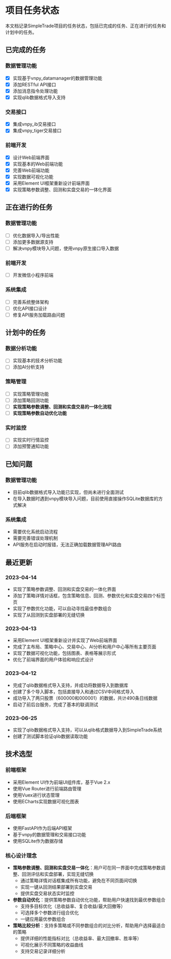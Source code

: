 # 项目任务状态

本文档记录SimpleTrade项目的任务状态，包括已完成的任务、正在进行的任务和计划中的任务。

## 已完成的任务

### 数据管理功能
- [x] 实现基于vnpy_datamanager的数据管理功能
- [x] 添加RESTful API接口
- [x] 添加消息指令处理功能
- [x] 实现qlib数据格式导入支持

### 交易接口
- [x] 集成vnpy_ib交易接口
- [x] 集成vnpy_tiger交易接口

### 前端开发
- [x] 设计Web前端界面
- [x] 实现基本的Web前端功能
- [x] 完善Web前端功能
- [x] 实现数据可视化功能
- [x] 采用Element UI框架重新设计前端界面
- [x] 实现策略参数调整、回测和实盘交易的一体化界面

## 正在进行的任务

### 数据管理功能
- [ ] 优化数据导入/导出性能
- [ ] 添加更多数据源支持
- [ ] 解决vnpy模块导入问题，使用vnpy原生接口导入数据

### 前端开发
- [ ] 开发微信小程序前端

### 系统集成
- [ ] 完善系统整体架构
- [ ] 优化API接口设计
- [ ] 修复API服务加载路由问题

## 计划中的任务

### 数据分析功能
- [ ] 实现基本的技术分析功能
- [ ] 添加AI分析支持

### 策略管理
- [ ] 实现策略管理功能
- [ ] 添加策略回测功能
- [ ] **实现策略参数调整、回测和实盘交易的一体化流程**
- [ ] **实现策略参数自动优化功能**

### 实时监控
- [ ] 实现实时行情监控
- [ ] 添加预警通知功能

## 已知问题

### 数据管理功能
- 目前qlib数据格式导入功能已实现，但尚未进行全面测试
- 在导入数据时遇到vnpy模块导入问题，目前使用直接操作SQLite数据库的方式解决

### 系统集成
- 需要优化系统启动流程
- 需要完善错误处理机制
- API服务在启动时报错，无法正确加载数据管理API路由

## 最近更新

### 2023-04-14
- 实现了策略参数调整、回测和实盘交易的一体化界面
- 添加了策略详情对话框，包含策略信息、回测、参数优化和实盘交易四个标签页
- 实现了参数优化功能，可以自动寻找最佳参数组合
- 实现了从回测到实盘部署的无缝切换

### 2023-04-13
- 采用Element UI框架重新设计并实现了Web前端界面
- 完成了主布局、策略中心、交易中心、AI分析和用户中心等所有主要页面
- 实现了数据可视化功能，包括图表、表格等展示形式
- 优化了前端界面的用户体验和响应式设计

### 2023-04-12
- 完成了qlib数据格式导入支持，并成功将数据导入到数据库
- 创建了多个导入脚本，包括直接导入和通过CSV中间格式导入
- 成功导入了两只股票（600000和000001）的数据，共计490条日线数据
- 启动了前后台服务，完成了基本的联调测试

### 2023-06-25
- 实现了qlib数据格式导入支持，可以从qlib格式数据导入到SimpleTrade系统
- 创建了测试脚本验证qlib数据读取功能

## 技术选型

### 前端框架
- 采用Element UI作为前端UI组件库，基于Vue 2.x
- 使用Vue Router进行前端路由管理
- 使用Vuex进行状态管理
- 使用ECharts实现数据可视化图表

### 后端框架
- 使用FastAPI作为后端API框架
- 基于vnpy的数据管理和交易接口功能
- 使用SQLite作为数据存储

### 核心设计理念
- **策略参数调整、回测和实盘交易一体化**：用户可在同一界面中完成策略参数调整、回测评估和实盘部署，实现无缝切换
  - 通过策略详情对话框集成所有功能，避免在不同页面间切换
  - 实现一键从回测结果部署到实盘交易
  - 提供实盘交易状态实时监控
- **参数自动优化**：提供策略参数自动优化功能，帮助用户快速找到最优参数组合
  - 支持多目标优化（总收益率、复合收益/最大回撤等）
  - 可选择多个参数进行组合优化
  - 一键应用最优参数组合
- **策略比较分析**：支持多策略或不同参数组合的对比分析，帮助用户选择最适合的策略
  - 提供详细的性能指标对比（总收益率、最大回撤率、胜率等）
  - 可视化展示不同策略的收益曲线
  - 支持交易记录详细分析
